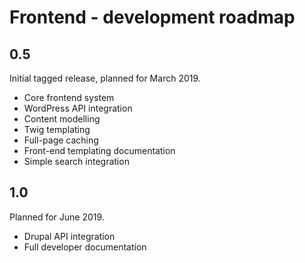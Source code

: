 # Frontend - development roadmap

## 0.5

Initial tagged release, planned for March 2019.

* Core frontend system
* WordPress API integration
* Content modelling
* Twig templating
* Full-page caching
* Front-end templating documentation
* Simple search integration

## 1.0

Planned for June 2019. 

* Drupal API integration
* Full developer documentation
